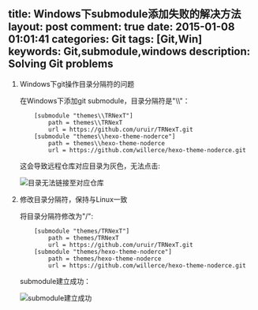 title: Windows下submodule添加失败的解决方法
layout: post
comment: true
date: 2015-01-08 01:01:41
categories: Git
tags: [Git,Win]
keywords: Git,submodule,windows
description: Solving Git problems
---
1. Windows下git操作目录分隔符的问题

    在Windows下添加git submodule，目录分隔符是"\\\\"：
    ```
        [submodule "themes\\TRNexT"]
            path = themes\\TRNexT
            url = https://github.com/uruir/TRNexT.git
        [submodule "themes\\hexo-theme-noderce"]
            path = themes\\hexo-theme-noderce
            url = https://github.com/willerce/hexo-theme-noderce.git
    ```
    这会导致远程仓库对应目录为灰色，无法点击:

    ![目录无法链接至对应仓库](http://7xoae4.com1.z0.glb.clouddn.com/2.png)

1. 修改目录分隔符，保持与Linux一致

    将目录分隔符修改为"/":
    ```
        [submodule "themes/TRNexT"]
            path = themes/TRNexT
            url = https://github.com/uruir/TRNexT.git
        [submodule "themes/hexo-theme-noderce"]
            path = themes/hexo-theme-noderce
            url = https://github.com/willerce/hexo-theme-noderce.git
    ```
    submodule建立成功：

    ![submodule建立成功](http://7xoae4.com1.z0.glb.clouddn.com/4.png)
